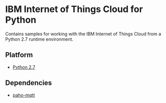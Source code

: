 IBM Internet of Things Cloud for Python
=======================================

Contains samples for working with the IBM Internet of Things Cloud from a Python 2.7 runtime environment.

Platform
--------
* [Python 2.7](https://www.python.org/download/releases/2.7)

Dependencies
------------
* [paho-mqtt](http://git.eclipse.org/c/paho/org.eclipse.paho.mqtt.python.git/)
